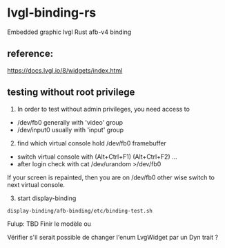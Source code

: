 # lvgl-binding-rs
Embedded graphic lvgl Rust afb-v4 binding

## reference:
https://docs.lvgl.io/8/widgets/index.html

## testing without root privilege

1) In order to test without admin privileges, you need access to

* /dev/fb0 generally with 'video' group
* /dev/input0 usually with 'input' group

2) find which virtual console hold /dev/fb0 framebuffer

* switch virtual console with (Alt+Ctrl+F1) (Alt+Ctrl+F2) ...
* after login check with cat /dev/urandom >/dev/fb0

If your screen is repainted, then you are on /dev/fb0 other wise switch to next virtual console.

3) start display-binding

```
display-binding/afb-binding/etc/binding-test.sh
```

Fulup: TBD Finir le modèle ou

 Vérifier s'il serait possible de changer l'enum LvgWidget par un Dyn trait ?